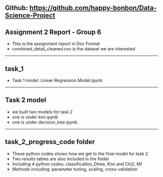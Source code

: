 ## Github: https://github.com/happy-bonbon/Data-Science-Project ##


## Assignment 2 Report - Group 6 ##

- This is the assignment report in Doc Format
- combined_detail_cleaned.csv is the dataset we are interested

---

## task_1 ##

- Task 1 model: Linear Regression Model.ipynb

---

## Task 2 model ##

- we built two models for task 2
- one is under knn.ipynb
- one is under decision_tree.ipynb

---

## task_2_progress_code folder ##

- These python codes shows how we get to the final model for task 2
- Two results tables are also included in the folder
- Including 4 python codes: classification_Dtree, Knn and Chi2, MI 
- Methods including: parameter tuning, scaling, cross-validation

